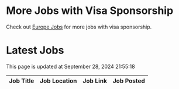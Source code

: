 # More Jobs with Visa Sponsorship

Check out [Europe Jobs](https://github.com/sureshparimi/europejobs#latest-jobs) for more jobs with visa sponsorship.

# Latest Jobs

This page is updated at September 28, 2024 21:55:18

| Job Title | Job Location | Job Link | Job Posted |
| --- | --- | --- | --- |
